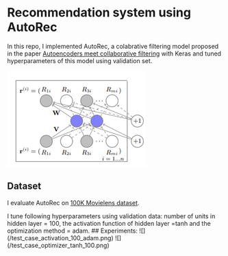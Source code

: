# Recommendation system using AutoRec
In this repo, I implemented AutoRec, a colabrative filtering model proposed in the paper [Autoencoders meet collaborative filtering](http://users.cecs.anu.edu.au/~u5098633/papers/www15.pdf) with Keras and tuned hyperparameters of this model using validation set.

![](/autorec.png)

## Dataset
I evaluate AutoRec on [100K Movielens dataset](https://grouplens.org/datasets/movielens/100k/).

<!--First I explore and read data in dataprocessing.py  file using panda. I split it to training, test and dev sets using sklearn. In main.py I load data and convert them to dictionary, because they are sparse matrix. Dictionary keys are item ids and values are lists of two lists: one for user_id and one for rating.--!>

I tune following hyperparameters using validation data: number of units in hidden layer = 100, the activation function of hidden layer =tanh and the optimization method = adam. 


## Experiments:

![](/test_case_activation_100_adam.png)

![](/test_case_optimizer_tanh_100.png)
